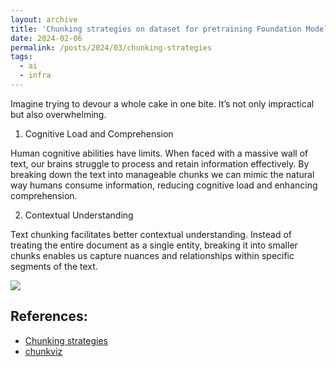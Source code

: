 ```yaml
---
layout: archive
title: 'Chunking strategies on dataset for pretraining Foundation Models'
date: 2024-02-06
permalink: /posts/2024/03/chunking-strategies
tags:
  - ai
  - infra
---
```


Imagine trying to devour a whole cake in one bite. It’s not only impractical but also overwhelming. 

1. Cognitive Load and Comprehension

Human cognitive abilities have limits. When faced with a massive wall of text, our brains struggle to process and retain information effectively. By breaking down the text into manageable chunks we can mimic the natural way humans consume information, reducing cognitive load and enhancing comprehension.

2. Contextual Understanding

Text chunking facilitates better contextual understanding. Instead of treating the entire document as a single entity, breaking it into smaller chunks enables us capture nuances and relationships within specific segments of the text. 

<img src='https://media.licdn.com/dms/image/D5612AQEOZLK3Gk3oug/article-inline_image-shrink_1500_2232/0/1709130401596?e=1717632000&v=beta&t=8jbzIucXoJSdJkovAHFtx-VvakYx-U9jlXqQfNi22zY' style='display:block; margin:auto;'>
  
## References:
- [Chunking strategies](https://www.linkedin.com/pulse/chunking-strategies-llms-deep-dive-dr-rabi-prasad-sohqc/)
- [chunkviz](https://chunkviz.up.railway.app/#explanation)